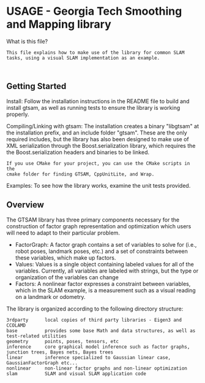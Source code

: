 USAGE - Georgia Tech Smoothing and Mapping library
===================================
What is this file?

	This file explains how to make use of the library for common SLAM tasks, using a visual SLAM implementation as an example.


​	
Getting Started
---------------------------------------------------
Install:
	Follow the installation instructions in the README file to build and install gtsam, as well as running tests to ensure the library is working properly.

Compiling/Linking with gtsam:
  	The installation creates a binary "libgtsam" at the installation prefix,
  	and an include folder "gtsam".  These are the only required includes, but 
  	the library has also been designed to make use of XML serialization through
  	the Boost.serialization library, which requires the the Boost.serialization
  	headers and binaries to be linked.  
  	
  	If you use CMake for your project, you can use the CMake scripts in the 
  	cmake folder for finding GTSAM, CppUnitLite, and Wrap.  

Examples:
	To see how the library works, examine the unit tests provided.  


Overview
---------------------------------------------------
The GTSAM library has three primary components necessary for the construction
of factor graph representation and optimization which users will need to 
adapt to their particular problem.  

* FactorGraph:
	A factor graph contains a set of variables to solve for (i.e., robot poses, landmark poses, etc.) and a set of constraints between these variables, which make up factors.  
* Values: 
	Values is a single object containing labeled values for all of the variables.  Currently, all variables are labeled with strings, but the type or organization of the variables can change
* Factors:
	A nonlinear factor expresses a constraint between variables, which in the SLAM example, is a measurement such as a visual reading on a landmark or odometry.

The library is organized according to the following directory structure:

    3rdparty      local copies of third party libraries - Eigen3 and CCOLAMD
    base          provides some base Math and data structures, as well as test-related utilities
    geometry      points, poses, tensors, etc
    inference     core graphical model inference such as factor graphs, junction trees, Bayes nets, Bayes trees 
    linear        inference specialized to Gaussian linear case, GaussianFactorGraph etc...
    nonlinear     non-linear factor graphs and non-linear optimization
    slam          SLAM and visual SLAM application code



